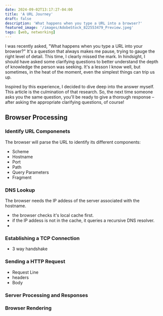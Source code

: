 ```yaml
---
date: 2024-09-02T13:17:27-04:00
title: 'A URL Journey'
draft: false
description: 'What happens when you type a URL into a browser?'
featured_image: '/images/AdobeStock_822553479_Preview.jpeg'
tags: [web, networking]
---
```


I was recently asked, "What happens when you type a URL into your browser?" It's a question that always makes me pause, trying to gauge the right level of detail. This time, I clearly missed the mark. In hindsight, I should have asked some clarifying questions to better understand the depth of knowledge the person was seeking. It's a lesson I know well, but sometimes, in the heat of the moment, even the simplest things can trip us up.

Inspired by this experience, I decided to dive deep into the answer myself. This article is the culmination of that research. So, the next time someone asks you the same question, you'll be ready to give a thorough response – after asking the appropriate clarifying questions, of course!

## Browser Processing
### Identify URL Componenets
The browser will parse the URL to identify its different components:
- Scheme
- Hostname
- Port
- Path
- Query Parameters
- Fragment

### DNS Lookup
The browser needs the IP addess of the server associated with the hostname. 
- the browser checks it's local cache first.
- if the IP addess is not in the cache, it queries a recursive DNS resolver. 
- [//]: # (- TODO add more depth here.)

### Establishing a TCP Connection
- 3 way handshake


### Sending a HTTP Request
- Request Line
- headers
- Body

### Server Processing and Responses

### Browser Rendering
